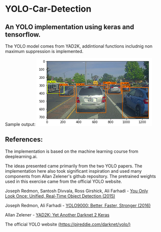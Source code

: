 # YOLO-Car-Detection

## An YOLO implementation using keras and tensorflow.
The YOLO model comes from YAD2K, addintional functions includnig non maximum suppression is implemented.

Sample output:
![output](https://github.com/tian-cthit/YOLO-Car-Detection/blob/main/sample%20output.png)


## References:
The implementation is based on the machine learning course from deeplearning.ai.

The ideas presented came primarily from the two YOLO papers. The implementation here also took significant inspiration and used many components from Allan Zelener's github repository. The pretrained weights used in this exercise came from the official YOLO website.

Joseph Redmon, Santosh Divvala, Ross Girshick, Ali Farhadi - [You Only Look Once: Unified, Real-Time Object Detection (2015)](https://arxiv.org/abs/1506.02640)

Joseph Redmon, Ali Farhadi - [YOLO9000: Better, Faster, Stronger (2016)](https://arxiv.org/abs/1612.08242)

Allan Zelener - [YAD2K: Yet Another Darknet 2 Keras](https://github.com/allanzelener/YAD2K)

The official YOLO website [(https://pjreddie.com/darknet/yolo/)](https://pjreddie.com/darknet/yolo/)
